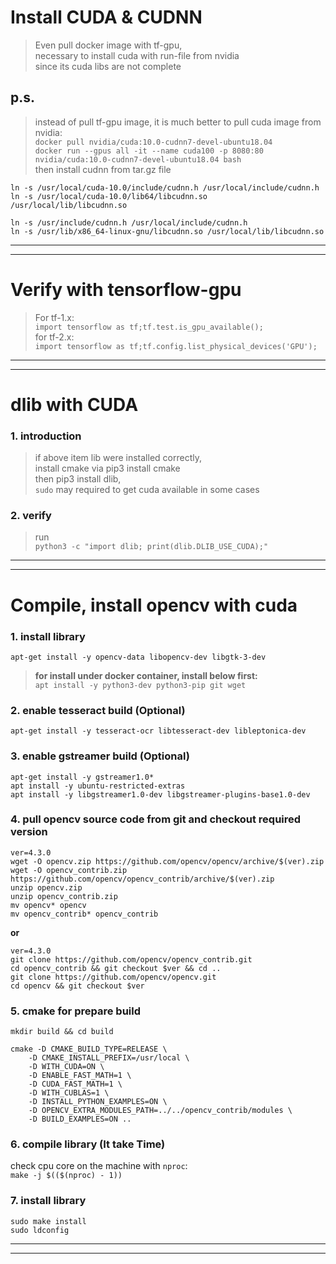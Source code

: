 # Install CUDA & CUDNN

> Even pull docker image with tf-gpu,  
> necessary to install cuda with run-file from nvidia  
> since its cuda libs are not complete  
## p.s.
> instead of pull tf-gpu image, 
> it is much better to pull cuda image from nvidia:  
```docker pull nvidia/cuda:10.0-cudnn7-devel-ubuntu18.04```  
```docker run --gpus all -it --name cuda100 -p 8080:80 nvidia/cuda:10.0-cudnn7-devel-ubuntu18.04 bash```  
then install cudnn from tar.gz file  
>   
```
ln -s /usr/local/cuda-10.0/include/cudnn.h /usr/local/include/cudnn.h
ln -s /usr/local/cuda-10.0/lib64/libcudnn.so /usr/local/lib/libcudnn.so
```  
```
ln -s /usr/include/cudnn.h /usr/local/include/cudnn.h
ln -s /usr/lib/x86_64-linux-gnu/libcudnn.so /usr/local/lib/libcudnn.so
```
---

---
# Verify with tensorflow-gpu
> For tf-1.x:  
```import tensorflow as tf;tf.test.is_gpu_available();```  
> for tf-2.x:  
```import tensorflow as tf;tf.config.list_physical_devices('GPU');```  
---

---

# dlib with CUDA
### 1. introduction
> if above item lib were installed correctly,  
> install cmake via pip3 install cmake  
> then pip3 install dlib,  
> `sudo` may required to get cuda available in some cases  
### 2. verify
> run  
```python3 -c "import dlib; print(dlib.DLIB_USE_CUDA);"```
---

---

# Compile, install opencv with cuda
### 1. install library
>   
```apt-get install -y opencv-data libopencv-dev libgtk-3-dev```  
> **for install under docker container, install below first:**  
> ```apt install -y python3-dev python3-pip git wget```  
### 2. enable tesseract build (Optional)
>   
```apt-get install -y tesseract-ocr libtesseract-dev libleptonica-dev```  
### 3. enable gstreamer build (Optional)
```
apt-get install -y gstreamer1.0*
apt install -y ubuntu-restricted-extras
apt install -y libgstreamer1.0-dev libgstreamer-plugins-base1.0-dev
```
### 4. pull opencv source code from git and checkout required version
```
ver=4.3.0
wget -O opencv.zip https://github.com/opencv/opencv/archive/$(ver).zip
wget -O opencv_contrib.zip https://github.com/opencv/opencv_contrib/archive/$(ver).zip
unzip opencv.zip
unzip opencv_contrib.zip
mv opencv* opencv
mv opencv_contrib* opencv_contrib
```
**or**  
```
ver=4.3.0
git clone https://github.com/opencv/opencv_contrib.git
cd opencv_contrib && git checkout $ver && cd ..
git clone https://github.com/opencv/opencv.git
cd opencv && git checkout $ver
```
### 5. cmake for prepare build
```
mkdir build && cd build

cmake -D CMAKE_BUILD_TYPE=RELEASE \
    -D CMAKE_INSTALL_PREFIX=/usr/local \
    -D WITH_CUDA=ON \
    -D ENABLE_FAST_MATH=1 \
    -D CUDA_FAST_MATH=1 \
    -D WITH_CUBLAS=1 \
    -D INSTALL_PYTHON_EXAMPLES=ON \
    -D OPENCV_EXTRA_MODULES_PATH=../../opencv_contrib/modules \
    -D BUILD_EXAMPLES=ON ..
```
### 6. compile library (It take Time)
check cpu core on the machine with ```nproc```:  
```make -j $(($(nproc) - 1))```
### 7. install library
>   
```sudo make install```  
```sudo ldconfig```

---

---
